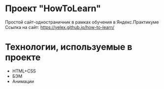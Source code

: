 #  Проект "HowToLearn"
Простой сайт-одностраничник в рамках обучения в Яндекс.Практикуме
Ссылка на сайт: https://yelex.github.io/how-to-learn/

# Технологии, используемые в проекте
- HTML+CSS
- БЭМ
- Анимации
